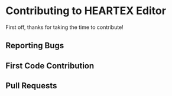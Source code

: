 # Contributing to HEARTEX Editor

First off, thanks for taking the time to contribute!

## Reporting Bugs

## First Code Contribution

## Pull Requests
